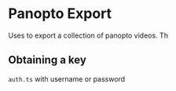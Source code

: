 # Panopto Export

Uses to export a collection of panopto videos. Th

## Obtaining a key

`auth.ts` with username or password
